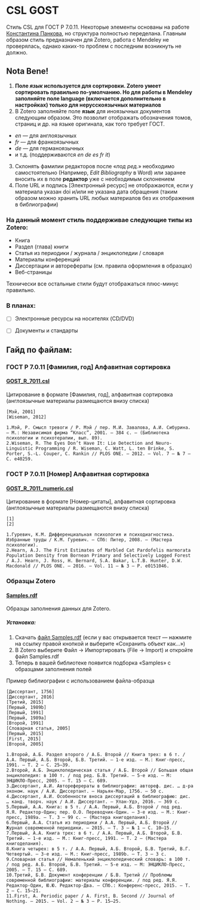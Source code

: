 # CSL GOST
Стиль CSL для ГОСТ Р 7.0.11. Некоторые элементы основаны на работе [Константина Панкова](http://chetvericov.ru/stil-oformleniya-dlya-mendeley-i-zotero-csl-po-gost-r-705-2008/), но структура полностью переделана.
Главным образом стиль предназначен для Zotero, работа с Mendeley не проверялась, однако каких-то проблем с последним возникнуть не должно.

## Nota Bene!
1. **Поле *язык* используется для сортировки. Zotero умеет сортировать правильно по-умолчанию. Но для работы в Mendeley заполняйте поле language (включается дополнительно в настройках) только для нерусскоязычных материалов**
2. В Zotero заполняйте поле **язык** для иноязычных документов следующим образом. Это позволит отображать обозначения томов, страниц и др. на языке оригинала, как того требует ГОСТ.
  * *en* — для англоязычных
  * *fr* — для франкоязычных
  * *de* — для германоязычных
  * и т.д. (поддерживаются *en de es fr it*)
3. Склонять фамилии редакторов после «*под ред.*» необходимо самостоятельно (Например, *Edit Bibliography* в Word) или заранее вносить их в поле **редактор** уже с необходимым склонением
4. Поле URL и подпись [Электронный ресурс] не отображаются, если у материала указан doi и/или не указана дата обращения (таким образом можно хранить URL любых материалов без их отображения в библиографии) 

### На данный момент стиль поддерживае следующие типы из Zotero:
* Книга
* Раздел (глава) книги
* Статья из периодики / журнала / энциклопедии / словаря
* Материалы конференций
* Диссертации и авторефераты (см. правила оформления в образцах)
* Веб-страницы

Технически все остальные стили будут отображаться плюс-минус правильно.

### В планах:
- [ ] Электронные ресурсы на носителях (CD/DVD)
- [ ] Документы и стандарты


## Гайд по файлам:
### ГОСТ Р 7.0.11 [Фамилия, год] Алфавитная сортировка
#### [GOST_R_7011.csl](https://raw.githubusercontent.com/Darxor/CSL-GOST/master/GOST_R_7011.csl)
Цитирование в формате [Фамилия, год], алфавитная сортировка (англоязычные материалы размещаются внизу списка)

```
[Мэй, 2001]
[Wiseman, 2012]

1.Мэй, Р. Смысл тревоги / Р. Мэй / пер. М.И. Завалова, А.И. Сибурина. – М.: Независимая фирма “Класс”, 2001. – 384 с. – (Библиотека психологии и психотерапии, вып. 89).
2.Wiseman, R. The Eyes Don’t Have It: Lie Detection and Neuro-Linguistic Programming / R. Wiseman, C. Watt, L. ten Brinke, S. Porter, S.-L. Couper, C. Rankin // PLOS ONE. – 2012. – Vol. 7 – № 7 – С. e40259.
```

### ГОСТ Р 7.0.11 [Номер] Алфавитная сортировка
#### [GOST_R_7011_numeric.csl](https://raw.githubusercontent.com/Darxor/CSL-GOST/master/GOST_R_7011_numeric.csl)
Цитирование в формате [Номер-цитаты], алфавитная сортировка (англоязычные материалы размещаются внизу списка)

```
[1]
[2]

1.Гуревич, К.М. Дифференциальная психология и психодиагностика. Избранные труды / К.М. Гуревич. – СПб: Питер, 2008. – (Мастера психологии).
2.Hearn, A.J. The First Estimates of Marbled Cat Pardofelis marmorata Population Density from Bornean Primary and Selectively Logged Forest / A.J. Hearn, J. Ross, H. Bernard, S.A. Bakar, L.T.B. Hunter, D.W. Macdonald // PLOS ONE. – 2016. – Vol. 11 – № 3 – P. e0151046.
```

### Образцы Zotero
#### [Samples.rdf](https://raw.githubusercontent.com/Darxor/CSL-GOST/master/Samples.rdf)
Образцы заполнения данных для Zotero.
##### Установка:
1. Скачать [файл Samples.rdf](https://raw.githubusercontent.com/Darxor/CSL-GOST/master/Samples.rdf) (если у вас открывается текст — нажмите на ссылку правой кнопкой и выберите «Сохранить объект как…»)
2. В Zotero выберите Файл → Импортировать (File → Import) и откройте файл Samples.rdf
3. Теперь в вашей библиотеке появится подборка «Samples» с образцами заполнения полей

Пример библиографии с использованием файла-образца
```
[Диссертант, 1756]
[Диссертант, 2016]
[Третий, 2015]
[Первый, 1989b]
[Первый, 1991]
[Первый, 1989a]
[Второй, 1991]
[Словарная статья, 2005]
[Первый, 2015]
[First, 2015]
[Второй, 2005]

1.Второй, А.Б. Раздел второго / А.Б. Второй // Книга трех: в 6 т. / А.А. Первый, А.Б. Второй, Б.В. Третий. – 1-е изд. – М.: Книг-пресс, 1991. – Т. 2 – С. 25–39.
2.Второй, А.Б. Энциклопедическая статья / А.Б. Второй // Большая общая энциклопедия: в 100 т. / под ред. Б.В. Третий. – 5-е изд. – М: ЭНЦИКЛО-Пресс, 2005. – Т. 15 – С. 689.
3.Диссертант, А.И. Автореферераты в библиографии: автореф. дис. … д-ра эконом. наук / А.И. Диссертант. – Нарьян-Мар, 1756. – 50 с.
4.Диссертант, А.И. Особенности вноса диссертаций в библиографию: дис. … канд. творч. наук / А.И. Диссертант. – Улан-Удэ, 2016. – 369 с.
5.Первый, А.А. Книга: в 5 т. / А.А. Первый, А.Б. Второй / под ред. Я.Я. Редактор-Один; пер. О.О. Переводчик-Один. – 3-е изд. – М.: Книг-пресс, 1989a. – Т. 3 – 99 с. – (Мастера книгоделания).
6.Первый, А.А. Статья из периодики / А.А. Первый, А.Б. Второй // Журнал современной периодики. – 2015. – Т. 3 – № 1 – С. 10–15.
7.Первый, А.А. Книга трех: в 6 т. / А.А. Первый, А.Б. Второй, Б.В. Третий. – 1-е изд. – М.: Книг-пресс, 1991. – Т. 2 – (Мастера книгоделания).
8.Книга четырех: в 5 т. / А.А. Первый, А.Б. Второй, Б.В. Третий, В.Г. Четвертый. – 3-е изд. – М.: Книг-пресс, 1989b. – Т. 3 – 3 с.
9.Словарная статья // Немаленький энциклопедический словарь: в 100 т. / под ред. А.Б. Второй, Б.В. Третий. – 5-е изд. – М: ЭНЦИКЛО-Пресс, 2005. – Т. 15 – С. 689.
10.Третий, Б.В. Документ конференции / Б.В. Третий // Проблемы современной библиографии: материалы конференции. / под ред. Я.Я. Редактор-Один, Ю.Ю. Редактор-Два. – СПб.: Конференс-пресс, 2015. – Т. 2 – С. 15–21.
11.First, A. Periodic paper / A. First, B. Second // Journal of Nothing. – 2015. – Vol. 2 – № 3 – P. 15–25.
```
